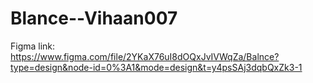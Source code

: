 # Blance--Vihaan007
Figma link: https://www.figma.com/file/2YKaX76uI8dOQxJvIVWqZa/Balnce?type=design&node-id=0%3A1&mode=design&t=y4psSAj3dqbQxZk3-1
